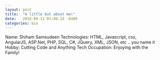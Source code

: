 ```yaml
---
layout: post
title:  "A little but about me!"
date:   2016-09-11 03:08:14 -0400
categories: bio
---
```

Name: Shiham Samsudeen
Technologies: HTML, Javascript, css, AngularJS, ASP.Net, PHP, SQL, C#, JQuery, XML, JSON, etc ..  you name it
Hobby: Cutting Code and Anything Tech
Occupation: Enjoying with the Family!
